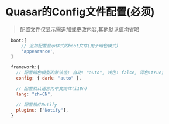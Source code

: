 # Quasar的Config文件配置(必须)
> 配置文件仅显示需追加或更改内容,其他默认值均省略
```javascript
  boot:[
      // 追加配置显示样式的boot文件(用于暗色模式)
      'appearance',
  ]

  framework:{
    // 配置暗色模型的默认值; 自动: "auto", 浅色: false, 深色:true; 
    config: { dark: "auto" },

    // 配置默认语言为中文简体(i18n)
    lang: "zh-CN",

    // 配置插件Notify
    plugins: ["Notify"],
  }

```
